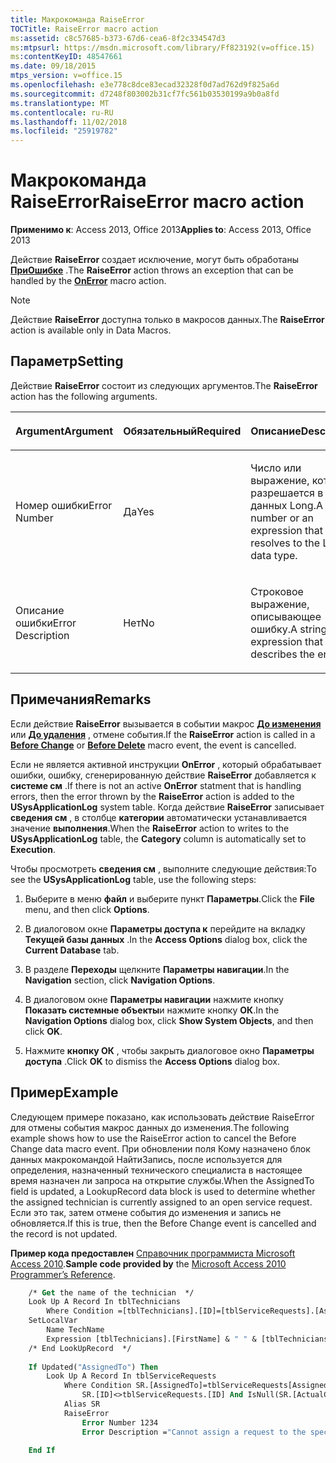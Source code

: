 ```yaml
---
title: Макрокоманда RaiseError
TOCTitle: RaiseError macro action
ms:assetid: c8c57685-b373-67d6-cea6-8f2c334547d3
ms:mtpsurl: https://msdn.microsoft.com/library/Ff823192(v=office.15)
ms:contentKeyID: 48547661
ms.date: 09/18/2015
mtps_version: v=office.15
ms.openlocfilehash: e3e778c8dce83ecad32328f0d7ad762d9f825a6d
ms.sourcegitcommit: d7248f803002b31cf7fc561b03530199a9b0a8fd
ms.translationtype: MT
ms.contentlocale: ru-RU
ms.lasthandoff: 11/02/2018
ms.locfileid: "25919782"
---
```

# <a name="raiseerror-macro-action"></a><span data-ttu-id="78e0a-102">Макрокоманда RaiseError</span><span class="sxs-lookup"><span data-stu-id="78e0a-102">RaiseError macro action</span></span>

<span data-ttu-id="78e0a-103">**Применимо к**: Access 2013, Office 2013</span><span class="sxs-lookup"><span data-stu-id="78e0a-103">**Applies to**: Access 2013, Office 2013</span></span> 

<span data-ttu-id="78e0a-104">Действие **RaiseError** создает исключение, могут быть обработаны **[ПриОшибке](onerror-macro-action.md)** .</span><span class="sxs-lookup"><span data-stu-id="78e0a-104">The **RaiseError** action throws an exception that can be handled by the **[OnError](onerror-macro-action.md)** macro action.</span></span>

> [!NOTE]
> <span data-ttu-id="78e0a-105">Действие **RaiseError** доступна только в макросов данных.</span><span class="sxs-lookup"><span data-stu-id="78e0a-105">The **RaiseError** action is available only in Data Macros.</span></span>

## <a name="setting"></a><span data-ttu-id="78e0a-106">Параметр</span><span class="sxs-lookup"><span data-stu-id="78e0a-106">Setting</span></span>

<span data-ttu-id="78e0a-107">Действие **RaiseError** состоит из следующих аргументов.</span><span class="sxs-lookup"><span data-stu-id="78e0a-107">The **RaiseError** action has the following arguments.</span></span>

<table>
<colgroup>
<col style="width: 33%" />
<col style="width: 33%" />
<col style="width: 33%" />
</colgroup>
<thead>
<tr class="header">
<th><p><span data-ttu-id="78e0a-108">Argument</span><span class="sxs-lookup"><span data-stu-id="78e0a-108">Argument</span></span></p></th>
<th><p><span data-ttu-id="78e0a-109">Обязательный</span><span class="sxs-lookup"><span data-stu-id="78e0a-109">Required</span></span></p></th>
<th><p><span data-ttu-id="78e0a-110">Описание</span><span class="sxs-lookup"><span data-stu-id="78e0a-110">Description</span></span></p></th>
</tr>
</thead>
<tbody>
<tr class="odd">
<td><p><span data-ttu-id="78e0a-111">Номер ошибки</span><span class="sxs-lookup"><span data-stu-id="78e0a-111">Error Number</span></span></p></td>
<td><p><span data-ttu-id="78e0a-112">Да</span><span class="sxs-lookup"><span data-stu-id="78e0a-112">Yes</span></span></p></td>
<td><p><span data-ttu-id="78e0a-113">Число или выражение, которое разрешается в тип данных Long.</span><span class="sxs-lookup"><span data-stu-id="78e0a-113">A number or an expression that resolves to the Long data type.</span></span></p></td>
</tr>
<tr class="even">
<td><p><span data-ttu-id="78e0a-114">Описание ошибки</span><span class="sxs-lookup"><span data-stu-id="78e0a-114">Error Description</span></span></p></td>
<td><p><span data-ttu-id="78e0a-115">Нет</span><span class="sxs-lookup"><span data-stu-id="78e0a-115">No</span></span></p></td>
<td><p><span data-ttu-id="78e0a-116">Строковое выражение, описывающее ошибку.</span><span class="sxs-lookup"><span data-stu-id="78e0a-116">A string expression that describes the error.</span></span></p></td>
</tr>
</tbody>
</table>


## <a name="remarks"></a><span data-ttu-id="78e0a-117">Примечания</span><span class="sxs-lookup"><span data-stu-id="78e0a-117">Remarks</span></span>

<span data-ttu-id="78e0a-118">Если действие **RaiseError** вызывается в событии макрос **[До изменения](before-change-macro-event.md)** или **[До удаления](before-delete-macro-event.md)** , отмене события.</span><span class="sxs-lookup"><span data-stu-id="78e0a-118">If the **RaiseError** action is called in a **[Before Change](before-change-macro-event.md)** or **[Before Delete](before-delete-macro-event.md)** macro event, the event is cancelled.</span></span>

<span data-ttu-id="78e0a-119">Если не является активной инструкции **OnError** , который обрабатывает ошибки, ошибку, сгенерированную действие **RaiseError** добавляется к **системе см** .</span><span class="sxs-lookup"><span data-stu-id="78e0a-119">If there is not an active **OnError** statment that is handling errors, then the error thrown by the **RaiseError** action is added to the **USysApplicationLog** system table.</span></span> <span data-ttu-id="78e0a-120">Когда действие **RaiseError** записывает **сведения см** , в столбце **категории** автоматически устанавливается значение **выполнения**.</span><span class="sxs-lookup"><span data-stu-id="78e0a-120">When the **RaiseError** action to writes to the **USysApplicationLog** table, the **Category** column is automatically set to **Execution**.</span></span>

<span data-ttu-id="78e0a-121">Чтобы просмотреть **сведения см** , выполните следующие действия:</span><span class="sxs-lookup"><span data-stu-id="78e0a-121">To see the **USysApplicationLog** table, use the following steps:</span></span>

1.  <span data-ttu-id="78e0a-122">Выберите в меню **файл** и выберите пункт **Параметры**.</span><span class="sxs-lookup"><span data-stu-id="78e0a-122">Click the **File** menu, and then click **Options**.</span></span>

2.  <span data-ttu-id="78e0a-123">В диалоговом окне **Параметры доступа к** перейдите на вкладку **Текущей базы данных** .</span><span class="sxs-lookup"><span data-stu-id="78e0a-123">In the **Access Options** dialog box, click the **Current Database** tab.</span></span>

3.  <span data-ttu-id="78e0a-124">В разделе **Переходы** щелкните **Параметры навигации**.</span><span class="sxs-lookup"><span data-stu-id="78e0a-124">In the **Navigation** section, click **Navigation Options**.</span></span>

4.  <span data-ttu-id="78e0a-125">В диалоговом окне **Параметры навигации** нажмите кнопку **Показать системные объекты**и нажмите кнопку **ОК**.</span><span class="sxs-lookup"><span data-stu-id="78e0a-125">In the **Navigation Options** dialog box, click **Show System Objects**, and then click **OK**.</span></span>

5.  <span data-ttu-id="78e0a-126">Нажмите **кнопку ОК** , чтобы закрыть диалоговое окно **Параметры доступа** .</span><span class="sxs-lookup"><span data-stu-id="78e0a-126">Click **OK** to dismiss the **Access Options** dialog box.</span></span>

## <a name="example"></a><span data-ttu-id="78e0a-127">Пример</span><span class="sxs-lookup"><span data-stu-id="78e0a-127">Example</span></span>

<span data-ttu-id="78e0a-128">Следующем примере показано, как использовать действие RaiseError для отмены события макрос данных до изменения.</span><span class="sxs-lookup"><span data-stu-id="78e0a-128">The following example shows how to use the RaiseError action to cancel the Before Change data macro event.</span></span> <span data-ttu-id="78e0a-129">При обновлении поля Кому назначено блок данных макрокомандой НайтиЗапись, после используется для определения, назначенный технического специалиста в настоящее время назначен ли запроса на открытие службы.</span><span class="sxs-lookup"><span data-stu-id="78e0a-129">When the AssignedTo field is updated, a LookupRecord data block is used to determine whether the assigned technician is currently assigned to an open service request.</span></span> <span data-ttu-id="78e0a-130">Если это так, затем отмене события до изменения и запись не обновляется.</span><span class="sxs-lookup"><span data-stu-id="78e0a-130">If this is true, then the Before Change event is cancelled and the record is not updated.</span></span>

<span data-ttu-id="78e0a-131">**Пример кода предоставлен** [Справочник программиста Microsoft Access 2010](https://www.amazon.com/Microsoft-Access-2010-Programmers-Reference/dp/8126528125).</span><span class="sxs-lookup"><span data-stu-id="78e0a-131">**Sample code provided by** the [Microsoft Access 2010 Programmer’s Reference](https://www.amazon.com/Microsoft-Access-2010-Programmers-Reference/dp/8126528125).</span></span>

```vb
    /* Get the name of the technician  */
    Look Up A Record In tblTechnicians
        Where Condition =[tblTechnicians].[ID]=[tblServiceRequests].[AssignedTo]
    SetLocalVar
        Name TechName
        Expression [tblTechnicians].[FirstName] & " " & [tblTechnicians].[LastName]
    /* End LookUpRecord  */
    
    If Updated("AssignedTo") Then
        Look Up A Record In tblServiceRequests
            Where Condition SR.[AssignedTo]=tblServiceRequests[AssignedTo] And 
                SR.[ID]<>tblServiceRequests.[ID] And IsNull(SR.[ActualCompletionDate])
            Alias SR
            RaiseError
                Error Number 1234
                Error Description ="Cannot assign a request to the specified technician: " & [TechName]
    
    End If
```
